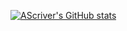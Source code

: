 
[![AScriver's GitHub stats](https://github-readme-stats.vercel.app/api?username=ascriver)](https://github.com/anuraghazra/github-readme-stats)
